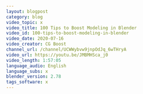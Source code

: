 ```yaml
---
layout: blogpost
category: blog
video_topic: x
video_title: 100 Tips to Boost Modeling in Blender
video_id: 100-tips-to-boost-modeling-in-blender
video_date: 2020-07-16
video_creator: CG Boost
channel_url: /channel/UCWWybvw9jnpOdJq_6wTHryA
video_url: https://youtu.be/JMBMHSca_j0
video_length: 1:57:05
language_audio: English
language_subs: x
blender_version: 2.78
tags_software: x
---
```

